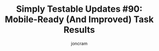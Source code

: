---
title: "Simply Testable Updates #90: Mobile-Ready (And Improved) Task Results"
author: joncram
newsletter:
    issue_number: 90th
    url: https://us5.campaign-archive1.com/?u=ac75e33d993d2b502e333ddd0&amp;id=17ddebefd6
    highlights:
      - <a href="https://us5.campaign-archive1.com/?u=ac75e33d993d2b502e333ddd0&amp;id=17ddebefd6#mobile-ready-and-improved-task-results">Mobile-ready (and improved) task results</a>
    closing_sentence: Expect the next newsletter in a week from now on 28 May 2014
---